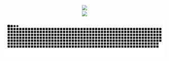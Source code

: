 <div align="center">
  <div>
    <a href="https://blog.sunguoqi.com/">
      <img src="https://readme-typing-svg.demolab.com?font=consolas&weight=500&size=30&pause=1000&color=D984F7&center=true&width=435&separator=%3C&lines=printf(%22Hello+world!%22);" />
    </a>
  </div>
  
  <picture>
    <source media="(prefers-color-scheme: dark)" srcset="https://cdn.jsdelivr.net/gh/sun0225SUN/sun0225SUN/assets/images/coding.gif" />
    <source media="(prefers-color-scheme: light)" srcset="https://cdn.jsdelivr.net/gh/sun0225SUN/sun0225SUN/assets/images/developer.svg" height="225px" />
    <img src="https://cdn.jsdelivr.net/gh/sun0225SUN/sun0225SUN/assets/images/coding.gif" />
  </picture>
  
<!-- ![暗色](https://raw.githubusercontent.com/dongqianyu99/dongqianyu99/output/github-contribution-grid-snake-dark.svg) -->

![亮色](https://raw.githubusercontent.com/dongqianyu99/dongqianyu99/output/github-contribution-grid-snake.svg)
